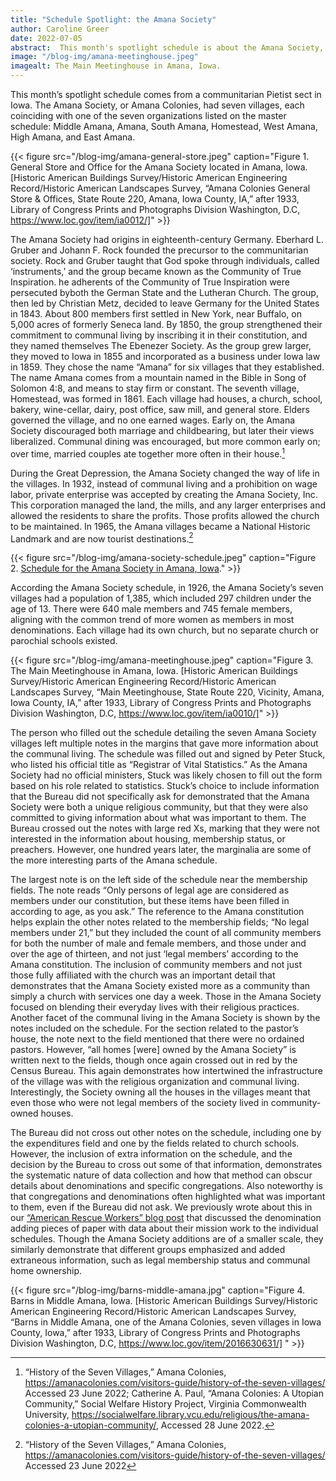 ```yaml
---
title: "Schedule Spotlight: the Amana Society"
author: Caroline Greer
date: 2022-07-05
abstract:  This month's spotlight schedule is about the Amana Society, a communal living society with seven villages across Iowa. Here we look into the group's history and development and their communities as they were in 1926, while also examining how the Census Bureau collected data about non-traditional denominations.
image: "/blog-img/amana-meetinghouse.jpeg"
imagealt: The Main Meetinghouse in Amana, Iowa. 
---
```


This month’s spotlight schedule comes from a communitarian Pietist sect in Iowa. The Amana Society, or Amana Colonies, had seven villages, each coinciding with one of the seven organizations listed on the master schedule: Middle Amana, Amana, South Amana, Homestead, West Amana, High Amana, and East Amana. 

{{< figure src="/blog-img/amana-general-store.jpeg" caption="Figure 1. General Store and Office for the Amana Society located in Amana, Iowa. [Historic American Buildings Survey/Historic American Engineering Record/Historic American Landscapes Survey,  “Amana Colonies General Store & Offices, State Route 220, Amana, Iowa County, IA,” after 1933, Library of Congress Prints and Photographs Division Washington, D.C, https://www.loc.gov/item/ia0012/]"  >}}

The Amana Society had origins in eighteenth-century Germany. Eberhard L. Gruber and Johann F. Rock founded the precursor to the communitarian society. Rock and Gruber taught that God spoke through individuals, called ‘instruments,’ and the group became known as the Community of True Inspiration. he adherents of the Community of True Inspiration were persecuted byboth the German State and the Lutheran Church. The group, then led by Christian Metz, decided to leave Germany for the United States in 1843. About 800 members first settled in New York, near Buffalo, on 5,000 acres of formerly Seneca land. By 1850, the group strengthened their commitment to communal living by inscribing it in their constitution, and they named themselves The Ebenezer Society. As the group grew larger, they moved to Iowa in 1855 and incorporated as a business under Iowa law in 1859. They chose the name “Amana” for six villages that they established. The name Amana comes from a mountain named in the Bible in Song of Solomon 4:8, and means to stay firm or constant. The seventh village, Homestead, was formed in 1861. Each village had houses, a church, school, bakery, wine-cellar, dairy, post office, saw mill, and general store. Elders governed the village, and no one earned wages. Early on, the Amana Society discouraged both marriage and childbearing, but later their views liberalized. Communal dining was encouraged, but more common early on; over time, married couples ate together more often in their house.[^1]

During the Great Depression, the Amana Society changed the way of life in the villages. In 1932, instead of communal living and a prohibition on wage labor, private enterprise was accepted by creating the Amana Society, Inc. This corporation managed the land, the mills, and any larger enterprises and allowed the residents to share the profits. Those profits allowed the church to be maintained. In 1965, the Amana villages became a National Historic Landmark and are now tourist destinations.[^2]

{{< figure src="/blog-img/amana-society-schedule.jpeg" caption="Figure 2. [Schedule for the Amana Society in Amana, Iowa](https://omeka.religiousecologies.org/s/census-1926/item/43250)."  >}}

According the Amana Society schedule, in 1926, the Amana Society’s seven villages had a population of 1,385, which included 297 children under the age of 13. There were 640 male members and 745 female members, aligning with the common trend of more women as members in most denominations. Each village had its own church, but no separate church or parochial schools existed. 

{{< figure src="/blog-img/amana-meetinghouse.jpeg" caption="Figure 3. The Main Meetinghouse in Amana, Iowa. [Historic American Buildings Survey/Historic American Engineering Record/Historic American Landscapes Survey, “Main Meetinghouse, State Route 220, Vicinity, Amana, Iowa County, IA,”  after 1933, Library of Congress Prints and Photographs Division Washington, D.C,  https://www.loc.gov/item/ia0010/]"  >}}

The person who filled out the schedule detailing the seven Amana Society villages left multiple notes in the margins that gave more information about the communal living. The schedule was filled out and signed by Peter Stuck, who listed his official title as “Registrar of Vital Statistics.” As the Amana Society had no official ministers, Stuck was likely chosen to fill out the form based on his role related to statistics. Stuck’s choice to include information that the Bureau did not specifically ask for demonstrated that the Amana Society were both a unique religious community, but that they were also committed to giving information about what was important to them. The Bureau crossed out the notes with large red Xs, marking that they were not interested in the information about housing, membership status, or preachers. However, one hundred years later, the marginalia are some of the more interesting parts of the Amana schedule. 

The largest note is on the left side of the schedule near the membership fields. The note reads “Only persons of legal age are considered as members under our constitution, but these items have been filled in according to age, as you ask.” The reference to the Amana constitution helps explain the other notes related to the membership fields; “No legal members under 21,” but they included the count of all community members for both the number of male and female members, and those under and over the age of thirteen, and not just ‘legal members’ according to the Amana constitution. The inclusion of community members and not just those fully affiliated with the church was an important detail that demonstrates that the Amana Society existed more as a community than simply a church with services one day a week. Those in the Amana Society focused on blending their everyday lives with their religious practices. 
Another facet of the communal living in the Amana Society is shown by the notes included on the schedule. For the section related to the pastor’s house, the note next to the field mentioned that there were no ordained pastors. However, “all homes [were]  owned by the Amana Society” is written next to the fields, though once again crossed out in red by the Census Bureau. This again demonstrates how intertwined the infrastructure of the village was with the religious organization and communal living. Interestingly, the Society owning all the houses in the villages meant that even those who were not legal members of the society lived in community-owned houses.

The Bureau did not cross out other notes on the schedule, including one by the expenditures field and one by the fields related to church schools. However, the inclusion of extra information on the schedule, and the decision by the Bureau to cross out some of that information, demonstrates the systematic nature of data collection and how that method can obscur details about denominations and specific congregations. Also noteworthy is that congregations and denominations often highlighted what was important to them, even if the Bureau did not ask. We previously wrote about this in our [“American Rescue Workers” blog post](https://religiousecologies.org/blog/american-rescue-workers/) that discussed the denomination adding pieces of paper with data about their mission work to the individual schedules. Though the Amana Society additions are of a smaller scale, they similarly demonstrate that different groups emphasized and added extraneous information, such as legal membership status and communal home ownership. 

{{< figure src="/blog-img/barns-middle-amana.jpg" caption="Figure 4. Barns in Middle Amana, Iowa. [Historic American Buildings Survey/Historic American Engineering Record/Historic American Landscapes Survey, “Barns in Middle Amana, one of the Amana Colonies, seven villages in Iowa County, Iowa,” after 1933, Library of Congress Prints and Photographs Division Washington, D.C, https://www.loc.gov/item/2016630631/] "  >}}

[^1]: “History of the Seven Villages,” Amana Colonies, https://amanacolonies.com/visitors-guide/history-of-the-seven-villages/ Accessed 23 June 2022; Catherine A. Paul, “Amana Colonies: A Utopian Community,” Social Welfare History Project, Virginia Commonwealth University, https://socialwelfare.library.vcu.edu/religious/the-amana-colonies-a-utopian-community/, Accessed 28 June 2022.  

[^2]: “History of the Seven Villages,” Amana Colonies, https://amanacolonies.com/visitors-guide/history-of-the-seven-villages/ Accessed 23 June 2022 
